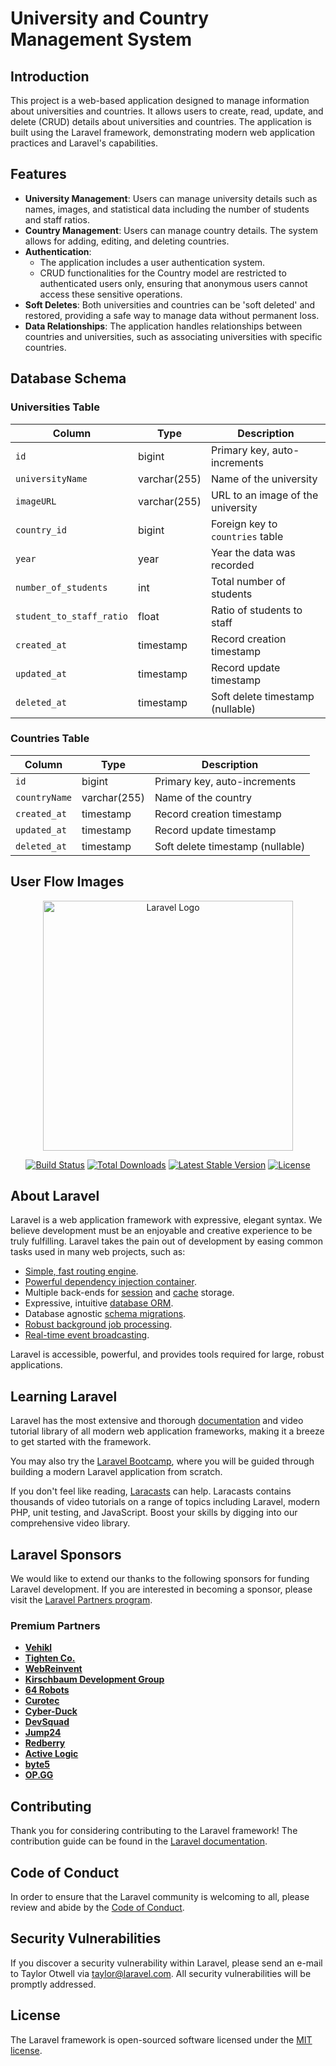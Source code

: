# University and Country Management System

## Introduction

This project is a web-based application designed to manage information about universities and countries. It allows users to create, read, update, and delete (CRUD) details about universities and countries. The application is built using the Laravel framework, demonstrating modern web application practices and Laravel's capabilities.

## Features

- **University Management**: Users can manage university details such as names, images, and statistical data including the number of students and staff ratios.
- **Country Management**: Users can manage country details. The system allows for adding, editing, and deleting countries.
- **Authentication**:
  - The application includes a user authentication system.
  - CRUD functionalities for the Country model are restricted to authenticated users only, ensuring that anonymous users cannot access these sensitive operations.
- **Soft Deletes**: Both universities and countries can be 'soft deleted' and restored, providing a safe way to manage data without permanent loss.
- **Data Relationships**: The application handles relationships between countries and universities, such as associating universities with specific countries.

## Database Schema

### Universities Table

| Column                | Type         | Description                            |
|-----------------------|--------------|----------------------------------------|
| `id`                  | bigint       | Primary key, auto-increments           |
| `universityName`      | varchar(255) | Name of the university                 |
| `imageURL`            | varchar(255) | URL to an image of the university      |
| `country_id`          | bigint       | Foreign key to `countries` table       |
| `year`                | year         | Year the data was recorded             |
| `number_of_students`  | int          | Total number of students               |
| `student_to_staff_ratio` | float     | Ratio of students to staff             |
| `created_at`          | timestamp    | Record creation timestamp              |
| `updated_at`          | timestamp    | Record update timestamp                |
| `deleted_at`          | timestamp    | Soft delete timestamp (nullable)       |

### Countries Table

| Column                | Type         | Description                            |
|-----------------------|--------------|----------------------------------------|
| `id`                  | bigint       | Primary key, auto-increments           |
| `countryName`         | varchar(255) | Name of the country                    |
| `created_at`          | timestamp    | Record creation timestamp              |
| `updated_at`          | timestamp    | Record update timestamp                |
| `deleted_at`          | timestamp    | Soft delete timestamp (nullable)       |

## User Flow Images


<p align="center"><a href="https://laravel.com" target="_blank"><img src="https://raw.githubusercontent.com/laravel/art/master/logo-lockup/5%20SVG/2%20CMYK/1%20Full%20Color/laravel-logolockup-cmyk-red.svg" width="400" alt="Laravel Logo"></a></p>

<p align="center">
<a href="https://github.com/laravel/framework/actions"><img src="https://github.com/laravel/framework/workflows/tests/badge.svg" alt="Build Status"></a>
<a href="https://packagist.org/packages/laravel/framework"><img src="https://img.shields.io/packagist/dt/laravel/framework" alt="Total Downloads"></a>
<a href="https://packagist.org/packages/laravel/framework"><img src="https://img.shields.io/packagist/v/laravel/framework" alt="Latest Stable Version"></a>
<a href="https://packagist.org/packages/laravel/framework"><img src="https://img.shields.io/packagist/l/laravel/framework" alt="License"></a>
</p>

## About Laravel

Laravel is a web application framework with expressive, elegant syntax. We believe development must be an enjoyable and creative experience to be truly fulfilling. Laravel takes the pain out of development by easing common tasks used in many web projects, such as:

- [Simple, fast routing engine](https://laravel.com/docs/routing).
- [Powerful dependency injection container](https://laravel.com/docs/container).
- Multiple back-ends for [session](https://laravel.com/docs/session) and [cache](https://laravel.com/docs/cache) storage.
- Expressive, intuitive [database ORM](https://laravel.com/docs/eloquent).
- Database agnostic [schema migrations](https://laravel.com/docs/migrations).
- [Robust background job processing](https://laravel.com/docs/queues).
- [Real-time event broadcasting](https://laravel.com/docs/broadcasting).

Laravel is accessible, powerful, and provides tools required for large, robust applications.

## Learning Laravel

Laravel has the most extensive and thorough [documentation](https://laravel.com/docs) and video tutorial library of all modern web application frameworks, making it a breeze to get started with the framework.

You may also try the [Laravel Bootcamp](https://bootcamp.laravel.com), where you will be guided through building a modern Laravel application from scratch.

If you don't feel like reading, [Laracasts](https://laracasts.com) can help. Laracasts contains thousands of video tutorials on a range of topics including Laravel, modern PHP, unit testing, and JavaScript. Boost your skills by digging into our comprehensive video library.

## Laravel Sponsors

We would like to extend our thanks to the following sponsors for funding Laravel development. If you are interested in becoming a sponsor, please visit the [Laravel Partners program](https://partners.laravel.com).

### Premium Partners

- **[Vehikl](https://vehikl.com/)**
- **[Tighten Co.](https://tighten.co)**
- **[WebReinvent](https://webreinvent.com/)**
- **[Kirschbaum Development Group](https://kirschbaumdevelopment.com)**
- **[64 Robots](https://64robots.com)**
- **[Curotec](https://www.curotec.com/services/technologies/laravel/)**
- **[Cyber-Duck](https://cyber-duck.co.uk)**
- **[DevSquad](https://devsquad.com/hire-laravel-developers)**
- **[Jump24](https://jump24.co.uk)**
- **[Redberry](https://redberry.international/laravel/)**
- **[Active Logic](https://activelogic.com)**
- **[byte5](https://byte5.de)**
- **[OP.GG](https://op.gg)**

## Contributing

Thank you for considering contributing to the Laravel framework! The contribution guide can be found in the [Laravel documentation](https://laravel.com/docs/contributions).

## Code of Conduct

In order to ensure that the Laravel community is welcoming to all, please review and abide by the [Code of Conduct](https://laravel.com/docs/contributions#code-of-conduct).

## Security Vulnerabilities

If you discover a security vulnerability within Laravel, please send an e-mail to Taylor Otwell via [taylor@laravel.com](mailto:taylor@laravel.com). All security vulnerabilities will be promptly addressed.

## License

The Laravel framework is open-sourced software licensed under the [MIT license](https://opensource.org/licenses/MIT).
